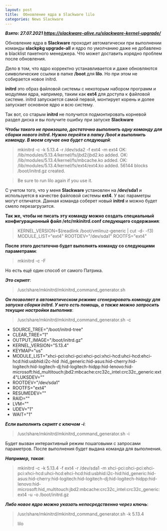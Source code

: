 ```yaml
---
layout: post
title:  Обновление ядра в Slackware lilo
categories: News Slackware
---
```


***Взято: 27.07.2021 https://slackware-alive.ru/slackware-kernel-upgrade/***

 Обновление ядра в **Slackware** проходит автоматически при выполнении команды **slackpkg 
 upgrade-all** 
  и ядро по умолчанию даже не добавлено в blacklist пакетного менеджера. Что может доставить 
 изрядно проблем после обновления.

 Дело в том, что ядро корректно устанавливается и даже обновляются символические ссылки в папке 
 **/boot** для **lilo**. Но при этом не собирается новое initrd.

 **initrd** это образ файловой системы с некоторым набором программ и модулями ядра, например, 
 таким как **ext4** для доступа к файловой системе. initrd запускается самой первой, монтирует корень и 
долее запускает основное ядро и всю систему.

 Так вот, со старым **initrd** не получится подмонтировать корневой раздел диска и вы получите 
 ошибку при запуске **Slackware**
 
 
 ***Чтобы такого не произошло, достаточно выполнить одну команду для сборки нового initrd. Нужно 
 перейти в папку /boot и выполнить команду. В моем случае она будет следующей***:

>mkinitrd -c -k 5.13.4 -r /dev/sda2 -f ext4 -m ext4
>OK: /lib/modules/5.13.4/kernel/fs/jbd2/jbd2.ko added.
OK: /lib/modules/5.13.4/kernel/fs/mbcache.ko added.
OK: /lib/modules/5.13.4/kernel/fs/ext4/ext4.ko added.
56144 blocks
/boot/initrd.gz created.

>Be sure to run lilo again if you use it.

 С учетом того, что у меня **Slackware** установлен на **/dev/sda1** и используется в качестве 
 файловой 
  системы **ext4**. У вас параметры могут отличатся. Данная команда соберет новый **initrd** и 
 можно 
 будет смело перезагрузится.

 **Так же, чтобы не писать эту команду можно создать специальный конфигурационный файл 
 /etc/mkinitrd.conf следующего содержания**:

>KERNEL_VERSION=$(readlink /boot/vmlinuz-generic | cut -d- -f3)
MODULE_LIST="ext4"
ROOTDEV="/dev/sda1"
ROOTFS="ext4"

**После этого достаточно будет выполнять команду со следующими параметрами**:

>mkinitrd -c -F

Но есть ещё один способ от самого Патрика.

***Это скрипт***:

>/usr/share/mkinitrd/mkinitrd_command_generator.sh

 ***Он позволяет в автоматическом режиме сгенерировать команду для запуска сборки initrd. У него 
 есть помощь, а также можно запросить текущие настройки выполнив***:

>/usr/share/mkinitrd/mkinitrd_command_generator.sh -c

- SOURCE_TREE="/boot/initrd-tree"
- CLEAR_TREE="1"
- OUTPUT_IMAGE="/boot/initrd.gz"
- KERNEL_VERSION="5.13.4"
- KEYMAP="us"
- MODULE_LIST="xhci-pci:ohci-pci:ehci-pci:xhci-hcd:uhci-hcd:ehci-hcd:hid:usbhid:i2c-hid
  :hid_generic:hid-asus:hid-cherry:hid-logitech:hid-logitech-dj:hid-logitech-hidpp:hid-lenovo:hid-microsoft:hid_multitouch:jbd2:mbcache:crc32c_intel:crc32c_generic:ext4"LUKSDEV=""
- ROOTDEV="/dev/sda1"
- ROOTFS="ext4"
- RESUMEDEV=""
- RAID=""
- LVM=""
- UDEV="1"
- WAIT="1"

***Если выполнить скрипт с ключом -i***:

>/usr/share/mkinitrd/mkinitrd_command_generator.sh -i

 Будет вызван интерактивный режим пошаговыми с запросами параметров. После выполнения будет 
 выдана команда для выполнения.
 
***Например, такая***:

>mkinitrd -c -k 5.13.4 -f ext4 -r /dev/sda1 -m 
> xhci-pci:ohci-pci:ehci-pci:xhci-hcd:uhci-hcd:ehci-hcd:hid:usbhid:i2c-hid:hid_generic:hid-asus:hid-cherry:hid-logitech:hid-logitech-dj:hid-logitech-hidpp:hid-lenovo:hid-microsoft:hid_multitouch:jbd2:mbcache:crc32c_intel:crc32c_generic:ext4 -u -o /boot/initrd.gz

***Либо новое ядро можно указать непосредственно через ключь***:

>/usr/share/mkinitrd/mkinitrd_command_generator.sh -k 5.13.4
>
>lilo
